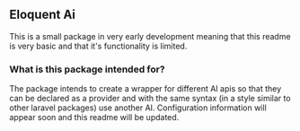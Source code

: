 ## Eloquent Ai
This is a small package in very early development meaning that this readme is very basic and that it's functionality is limited.

### What is this package intended for?
The package intends to create a wrapper for different AI apis so that they can be declared as a provider and with the same syntax (in a style similar to other laravel packages) use another AI. Configuration information will appear soon and this readme will be updated. 
